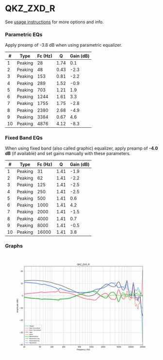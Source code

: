 # QKZ_ZXD_R
See [usage instructions](https://github.com/jaakkopasanen/AutoEq#usage) for more options and info.

### Parametric EQs
Apply preamp of -3.8 dB when using parametric equalizer.

|   # | Type    |   Fc (Hz) |    Q |   Gain (dB) |
|-----|---------|-----------|------|-------------|
|   1 | Peaking |        28 | 1.74 |         0.1 |
|   2 | Peaking |        48 | 0.43 |        -2.3 |
|   3 | Peaking |       153 | 0.81 |        -2.2 |
|   4 | Peaking |       289 | 1.52 |        -0.9 |
|   5 | Peaking |       703 | 1.21 |         1.9 |
|   6 | Peaking |      1244 | 1.61 |         3.3 |
|   7 | Peaking |      1755 | 1.75 |        -2.8 |
|   8 | Peaking |      2380 | 2.68 |        -4.9 |
|   9 | Peaking |      3384 | 0.67 |         4.6 |
|  10 | Peaking |      4876 | 4.12 |        -8.3 |

### Fixed Band EQs
When using fixed band (also called graphic) equalizer, apply preamp of **-4.0 dB** (if available) and set gains manually with these parameters.

|   # | Type    |   Fc (Hz) |    Q |   Gain (dB) |
|-----|---------|-----------|------|-------------|
|   1 | Peaking |        31 | 1.41 |        -1.9 |
|   2 | Peaking |        62 | 1.41 |        -2.2 |
|   3 | Peaking |       125 | 1.41 |        -2.5 |
|   4 | Peaking |       250 | 1.41 |        -2.5 |
|   5 | Peaking |       500 | 1.41 |         0.6 |
|   6 | Peaking |      1000 | 1.41 |         4.2 |
|   7 | Peaking |      2000 | 1.41 |        -1.5 |
|   8 | Peaking |      4000 | 1.41 |         0.7 |
|   9 | Peaking |      8000 | 1.41 |        -0.5 |
|  10 | Peaking |     16000 | 1.41 |         3.8 |

### Graphs
![](./QKZ_ZXD_R.png)
